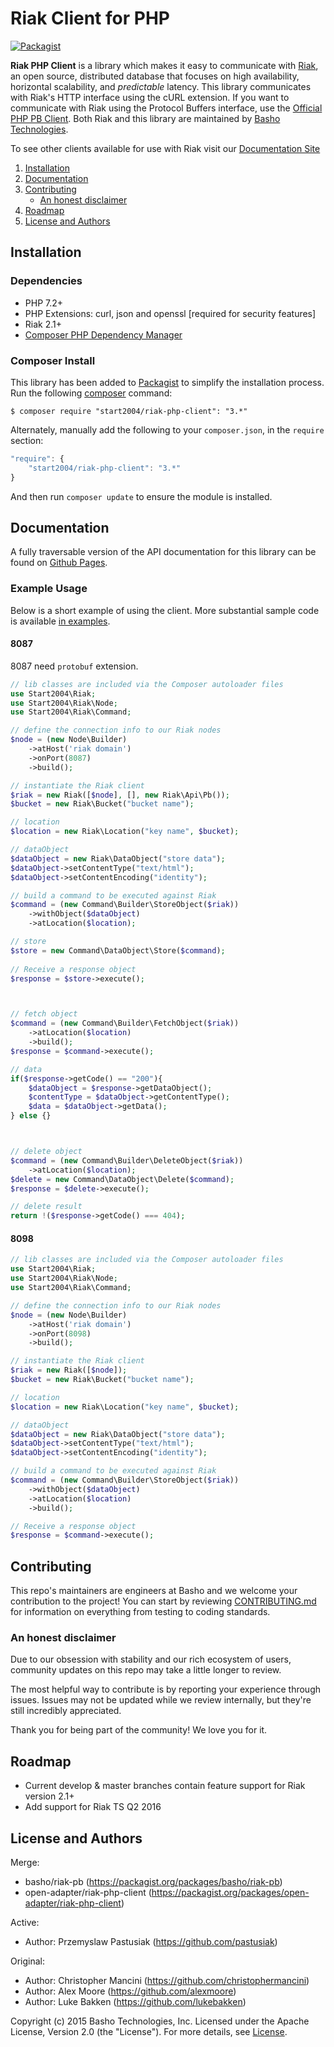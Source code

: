# Riak Client for PHP

[![Packagist](https://img.shields.io/packagist/v/open-adapter/riak-php-client.svg?maxAge=2592000)](https://packagist.org/packages/start2004/riak-php-client)

**Riak PHP Client** is a library which makes it easy to communicate with [Riak](http://basho.com/riak/), an open source, distributed database that focuses on high availability, horizontal scalability, and *predictable*
latency. This library communicates with Riak's HTTP interface using the cURL extension. If you want to communicate with Riak using the Protocol Buffers interface, use the [Official PHP PB Client](https://github.com/basho/riak-phppb-client). Both Riak and this library are maintained by [Basho Technologies](http://www.basho.com/). 

To see other clients available for use with Riak visit our [Documentation Site](http://docs.basho.com/riak/latest/dev/using/libraries)


1. [Installation](#installation)
1. [Documentation](#documentation)
1. [Contributing](#contributing)
	* [An honest disclaimer](#an-honest-disclaimer)
1. [Roadmap](#roadmap)
1. [License and Authors](#license-and-authors)


## Installation

### Dependencies
- PHP 7.2+
- PHP Extensions: curl, json and openssl [required for security features]
- Riak 2.1+
- [Composer PHP Dependency Manager](https://getcomposer.org/)

### Composer Install

This library has been added to [Packagist](https://packagist.org/packages/basho/) to simplify the installation process. Run the following [composer](https://getcomposer.org/) command:

```console
$ composer require "start2004/riak-php-client": "3.*"
```

Alternately, manually add the following to your `composer.json`, in the `require` section:

```javascript
"require": {
    "start2004/riak-php-client": "3.*"
}
```

And then run `composer update` to ensure the module is installed.

## Documentation

A fully traversable version of the API documentation for this library can be found on [Github Pages](http://basho.github.io/riak-php-client). 

### Example Usage

Below is a short example of using the client. More substantial sample code is available [in examples](/examples).

#### 8087

8087 need `protobuf` extension.

```php
// lib classes are included via the Composer autoloader files
use Start2004\Riak;
use Start2004\Riak\Node;
use Start2004\Riak\Command;

// define the connection info to our Riak nodes
$node = (new Node\Builder)
    ->atHost('riak domain')
    ->onPort(8087)
    ->build();

// instantiate the Riak client
$riak = new Riak([$node], [], new Riak\Api\Pb());
$bucket = new Riak\Bucket("bucket name");

// location
$location = new Riak\Location("key name", $bucket);

// dataObject
$dataObject = new Riak\DataObject("store data");
$dataObject->setContentType("text/html");
$dataObject->setContentEncoding("identity");

// build a command to be executed against Riak
$command = (new Command\Builder\StoreObject($riak))
    ->withObject($dataObject)
    ->atLocation($location);

// store
$store = new Command\DataObject\Store($command);
    
// Receive a response object
$response = $store->execute();



// fetch object
$command = (new Command\Builder\FetchObject($riak))
    ->atLocation($location)
    ->build();
$response = $command->execute();

// data
if($response->getCode() == "200"){
    $dataObject = $response->getDataObject();
    $contentType = $dataObject->getContentType();
    $data = $dataObject->getData();
} else {}



// delete object
$command = (new Command\Builder\DeleteObject($riak))
    ->atLocation($location);
$delete = new Command\DataObject\Delete($command);
$response = $delete->execute();

// delete result
return !($response->getCode() === 404);
```

#### 8098

```php
// lib classes are included via the Composer autoloader files
use Start2004\Riak;
use Start2004\Riak\Node;
use Start2004\Riak\Command;

// define the connection info to our Riak nodes
$node = (new Node\Builder)
    ->atHost('riak domain')
    ->onPort(8098)
    ->build();

// instantiate the Riak client
$riak = new Riak([$node]);
$bucket = new Riak\Bucket("bucket name");

// location
$location = new Riak\Location("key name", $bucket);

// dataObject
$dataObject = new Riak\DataObject("store data");
$dataObject->setContentType("text/html");
$dataObject->setContentEncoding("identity");

// build a command to be executed against Riak
$command = (new Command\Builder\StoreObject($riak))
    ->withObject($dataObject)
    ->atLocation($location)
    ->build();

// Receive a response object
$response = $command->execute();
```

## Contributing

This repo's maintainers are engineers at Basho and we welcome your contribution to the project! You can start by reviewing [CONTRIBUTING.md](CONTRIBUTING.md) for information on everything from testing to coding standards.

### An honest disclaimer

Due to our obsession with stability and our rich ecosystem of users, community updates on this repo may take a little longer to review. 

The most helpful way to contribute is by reporting your experience through issues. Issues may not be updated while we review internally, but they're still incredibly appreciated.

Thank you for being part of the community! We love you for it. 

## Roadmap

* Current develop & master branches contain feature support for Riak version 2.1+
* Add support for Riak TS Q2 2016

## License and Authors
Merge:
* basho/riak-pb (https://packagist.org/packages/basho/riak-pb)
* open-adapter/riak-php-client (https://packagist.org/packages/open-adapter/riak-php-client)

Active:
* Author: Przemyslaw Pastusiak (https://github.com/pastusiak)

Original:
* Author: Christopher Mancini (https://github.com/christophermancini)
* Author: Alex Moore (https://github.com/alexmoore)
* Author: Luke Bakken (https://github.com/lukebakken)

Copyright (c) 2015 Basho Technologies, Inc. Licensed under the Apache License, Version 2.0 (the "License"). For more details, see [License](License).
